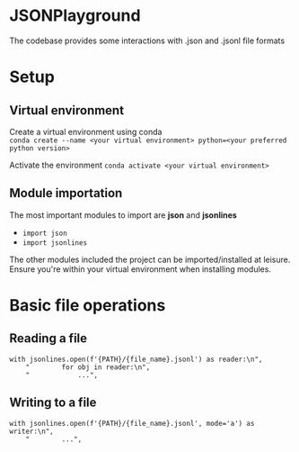 # JSONPlayground
The codebase provides some interactions with .json and .jsonl file formats

# Setup
## Virtual environment
Create a virtual environment using conda <br>
`conda create --name <your virtual environment> python=<your preferred python version>`

Activate the environment
`conda activate <your virtual environment>`

## Module importation
The most important modules to import are **json** and **jsonlines**
-  `import json`
-  `import jsonlines`

The other modules included the project can be imported/installed at leisure. 
Ensure you're within your virtual environment when installing modules. 

# Basic file operations
## Reading a file 
```
with jsonlines.open(f'{PATH}/{file_name}.jsonl') as reader:\n",
    "        for obj in reader:\n",
    "            ...",
```

## Writing to a file
```
with jsonlines.open(f'{PATH}/{file_name}.jsonl', mode='a') as writer:\n",
    "        ...",
```